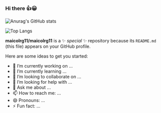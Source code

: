 ### Hi there 👍😀

![Anurag's GitHub stats](https://github-readme-stats.vercel.app/api?username=maicolrg11&show_icons=true)

![Top Langs](https://github-readme-stats.vercel.app/api/top-langs/?username=maicolrg11&layout=compact)

**maicolrg11/maicolrg11** is a ✨ _special_ ✨ repository because its `README.md` (this file) appears on your GitHub profile.

Here are some ideas to get you started:

- 🔭 I’m currently working on ...
- 🌱 I’m currently learning ...
- 👯 I’m looking to collaborate on ...
- 🤔 I’m looking for help with ...
- 💬 Ask me about ...
- 📫 How to reach me: ...
- 😄 Pronouns: ...
- ⚡ Fun fact: ...
